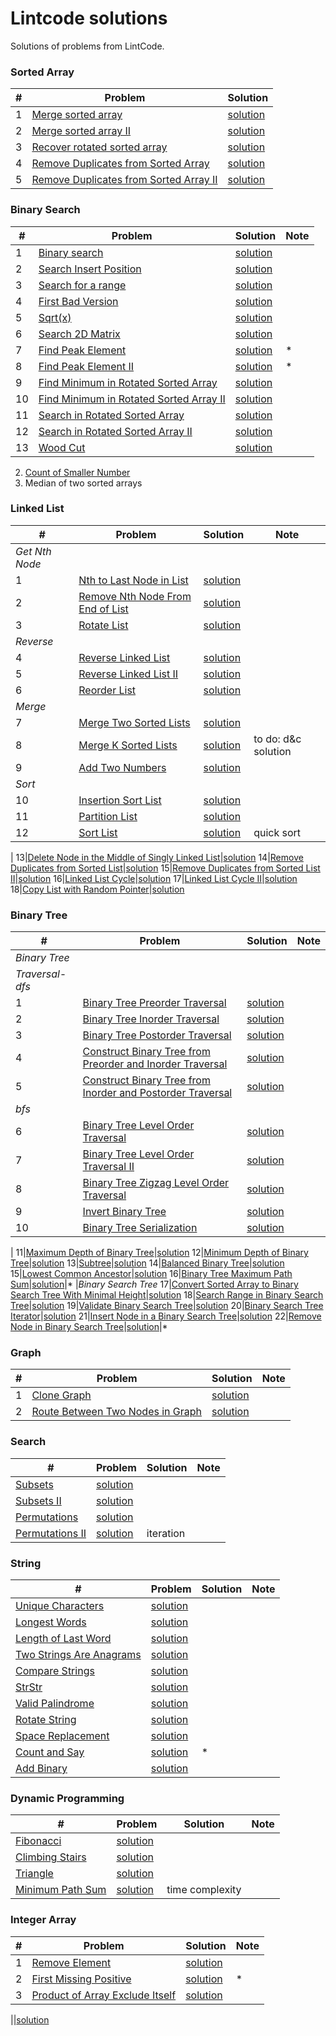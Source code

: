 # Lintcode solutions

Solutions of problems from LintCode.

### Sorted Array
|#| Problem | Solution 
---|---|---
1 | [Merge sorted array](http://www.lintcode.com/en/problem/merge-sorted-array/) | [solution](https://github.com/tianlinliu/lintcode/blob/master/MergeSortedArray.java)
2 | [Merge sorted array II](http://www.lintcode.com/en/problem/merge-sorted-array-ii/) | [solution](https://github.com/tianlinliu/lintcode/blob/master/MergeSortedArrayII.java)
3 | [Recover rotated sorted array](http://www.lintcode.com/en/problem/recover-rotated-sorted-array/)| [solution](https://github.com/tianlinliu/lintcode/blob/master/RecoverRotatedSortedArray.java)
4 | [Remove Duplicates from Sorted Array](http://www.lintcode.com/en/problem/remove-duplicates-from-sorted-array/) | [solution](https://github.com/tianlinliu/lintcode/blob/master/RemoveDuplicatesFromSortedArray.java)
5 | [Remove Duplicates from Sorted Array II](http://www.lintcode.com/en/problem/remove-duplicates-from-sorted-array-ii/) | [solution](https://github.com/tianlinliu/lintcode/blob/master/RemoveDuplicatesFromSortedArrayII.java)

### Binary Search

|#| Problem | Solution | Note
---|---|---|---
1|[Binary search](http://www.lintcode.com/en/problem/binary-search/)|[solution](https://github.com/tianlinliu/lintcode/blob/master/BinarySearch.java)
2|[Search Insert Position](http://www.lintcode.com/en/problem/search-insert-position/)|[solution](https://github.com/tianlinliu/lintcode/blob/master/SearchInsertPosition.java)
3|[Search for a range](http://www.lintcode.com/en/problem/search-for-a-range/)|[solution](https://github.com/tianlinliu/lintcode/blob/master/SearchRange.java)
4|[First Bad Version](http://www.lintcode.com/en/problem/first-bad-version/)|[solution](https://github.com/tianlinliu/lintcode/blob/master/FindFirstBadVersion.java)
5|[Sqrt(x)](http://www.lintcode.com/en/problem/sqrtx/)|[solution](https://github.com/tianlinliu/lintcode/blob/master/Sqrt(x).java)
6|[Search 2D Matrix](http://www.lintcode.com/en/problem/search-a-2d-matrix/)|[solution](https://github.com/tianlinliu/lintcode/blob/master/Search2DMatrix.java)
7|[Find Peak Element](http://www.lintcode.com/en/problem/find-peak-element/)|[solution](https://github.com/tianlinliu/lintcode/blob/master/FindPeakElement.java)|*
8|[Find Peak Element II](http://www.lintcode.com/en/problem/find-peak-element-ii/)|[solution](https://github.com/tianlinliu/lintcode/blob/master/FindPeakElementII.java)|*
9|[Find Minimum in Rotated Sorted Array](http://www.lintcode.com/en/problem/find-minimum-in-rotated-sorted-array/)|[solution](https://github.com/tianlinliu/lintcode/blob/master/FindMinimumInRotatedSortedArray.java)
10|[Find Minimum in Rotated Sorted Array II](http://www.lintcode.com/en/problem/find-minimum-in-rotated-sorted-array-ii/)|[solution](https://github.com/tianlinliu/lintcode/blob/master/FindMinimumInRotatedSortedArrayII.java)
11|[Search in Rotated Sorted Array](http://www.lintcode.com/problem/search-in-rotated-sorted-array)|[solution](https://github.com/tianlinliu/lintcode/blob/master/SearchInRotatedSortedArray.java)
12|[Search in Rotated Sorted Array II](http://www.lintcode.com/problem/search-in-rotated-sorted-array-ii)|[solution](https://github.com/tianlinliu/lintcode/blob/master/SearchInRotatedSortedArrayII.java)
13|[Wood Cut](http://www.lintcode.com/en/problem/wood-cut/)|[solution](https://github.com/tianlinliu/lintcode/blob/master/WoodCut.java)

2. [Count of Smaller Number](http://www.lintcode.com/en/problem/count-of-smaller-number/)
7. Median of two sorted arrays

### Linked List
|#|Problem | Solution | Note
---|---|---|---
 |*Get Nth Node*
1|[Nth to Last Node in List](http://www.lintcode.com/en/problem/nth-to-last-node-in-list/)|[solution](https://github.com/tianlinliu/lintcode/blob/master/NthToLastNodeInList.java)
2|[Remove Nth Node From End of List](http://www.lintcode.com/en/problem/remove-nth-node-from-end-of-list/)|[solution](https://github.com/tianlinliu/lintcode/blob/master/RemoveNthNodeFromEndOfList.java)
3|[Rotate List](http://www.lintcode.com/en/problem/rotate-list/)|[solution](https://github.com/tianlinliu/lintcode/blob/master/RotateList.java)
 |*Reverse*
4|[Reverse Linked List](http://www.lintcode.com/en/problem/reverse-linked-list/)|[solution](https://github.com/tianlinliu/lintcode/blob/master/ReverseLinkedList.java)
5|[Reverse Linked List II](http://www.lintcode.com/en/problem/reverse-linked-list-ii/)|[solution](https://github.com/tianlinliu/lintcode/blob/master/ReverseLinkedListII.java)
6|[Reorder List](http://www.lintcode.com/en/problem/reorder-list/)|[solution](https://github.com/tianlinliu/lintcode/blob/master/ReorderList.java)
 | *Merge*
7|[Merge Two Sorted Lists](http://www.lintcode.com/en/problem/merge-two-sorted-lists/)|[solution](https://github.com/tianlinliu/lintcode/blob/master/MergeTwoSortedLists.java)
8|[Merge K Sorted Lists](http://www.lintcode.com/en/problem/merge-k-sorted-lists/)|[solution](https://github.com/tianlinliu/lintcode/blob/master/MergeKSortedLists.java)|to do: d&c solution
9|[Add Two Numbers](http://www.lintcode.com/en/problem/add-two-numbers/)|[solution](https://github.com/tianlinliu/lintcode/blob/master/AddTwoNumbers.java)
 |*Sort*
10|[Insertion Sort List](http://www.lintcode.com/en/problem/insertion-sort-list/)|[solution](https://github.com/tianlinliu/lintcode/blob/master/InsertionSortList.java)
11|[Partition List](http://www.lintcode.com/en/problem/partition-list/)|[solution](https://github.com/tianlinliu/lintcode/blob/master/PartitionList.java)
12|[Sort List](http://www.lintcode.com/en/problem/sort-list/)|[solution](https://github.com/tianlinliu/lintcode/blob/master/SortList.java)|quick sort
 |
13|[Delete Node in the Middle of Singly Linked List](http://www.lintcode.com/en/problem/delete-node-in-the-middle-of-singly-linked-list/)|[solution](https://github.com/tianlinliu/lintcode/blob/master/DeleteNodeInTheMiddleOfSinglyLinkedList.java)
14|[Remove Duplicates from Sorted List](http://www.lintcode.com/en/problem/remove-duplicates-from-sorted-list/)|[solution](https://github.com/tianlinliu/lintcode/blob/master/RemoveDuplicatesFromSortedList.java)
15|[Remove Duplicates from Sorted List II](http://www.lintcode.com/en/problem/remove-duplicates-from-sorted-list-ii/)|[solution](https://github.com/tianlinliu/lintcode/blob/master/RemoveDuplicatesFromSortedListII.java)
16|[Linked List Cycle](http://www.lintcode.com/en/problem/linked-list-cycle/)|[solution](https://github.com/tianlinliu/lintcode/blob/master/LinkedListCycle.java)
17|[Linked List Cycle II](http://www.lintcode.com/en/problem/linked-list-cycle-ii/)|[solution](https://github.com/tianlinliu/lintcode/blob/master/LinkedListCycleII.java)
18|[Copy List with Random Pointer](http://www.lintcode.com/en/problem/copy-list-with-random-pointer/)|[solution](https://github.com/tianlinliu/lintcode/blob/master/CopyListWithRandomPointer.java)

### Binary Tree
|#| Problem | Solution | Note
---|---|---|---
 |*Binary Tree*
 |*Traversal-dfs*
1|[Binary Tree Preorder Traversal](http://www.lintcode.com/en/problem/binary-tree-preorder-traversal/)|[solution](https://github.com/tianlinliu/lintcode/blob/master/BinaryTreePreorderTraversal.java)
2|[Binary Tree Inorder Traversal](http://www.lintcode.com/en/problem/binary-tree-inorder-traversal/)|[solution](https://github.com/tianlinliu/lintcode/blob/master/BinaryTreeInorderTraversal.java)
3|[Binary Tree Postorder Traversal](http://www.lintcode.com/en/problem/binary-tree-postorder-traversal/)|[solution](https://github.com/tianlinliu/lintcode/blob/master/BinaryTreePostorderTraversal.java)
4|[Construct Binary Tree from Preorder and Inorder Traversal](http://www.lintcode.com/en/problem/construct-binary-tree-from-preorder-and-inorder-traversal/#)|[solution](https://github.com/tianlinliu/lintcode/blob/master/ConstructBinaryTreeFromPreorderAndInorderTraversal.java)
5|[Construct Binary Tree from Inorder and Postorder Traversal](http://www.lintcode.com/en/problem/construct-binary-tree-from-inorder-and-postorder-traversal/#)|[solution](https://github.com/tianlinliu/lintcode/blob/master/ConstructBinaryTreeFromInorderAndPostorderTraversal.java)
 |*bfs*
6|[Binary Tree Level Order Traversal](http://www.lintcode.com/en/problem/binary-tree-level-order-traversal/#)|[solution](https://github.com/tianlinliu/lintcode/blob/master/BinaryTreeLevelOrderTraversal.java)
7|[Binary Tree Level Order Traversal II](http://www.lintcode.com/en/problem/binary-tree-level-order-traversal-ii/#)|[solution](https://github.com/tianlinliu/lintcode/blob/master/BinaryTreeLevelOrderTraversalII.java)
8|[Binary Tree Zigzag Level Order Traversal](http://www.lintcode.com/en/problem/binary-tree-zigzag-level-order-traversal/#)|[solution](https://github.com/tianlinliu/lintcode/blob/master/BinaryTreeZigzagLevelOrderTraversal.java)
9|[Invert Binary Tree](http://www.lintcode.com/en/problem/invert-binary-tree/#)|[solution](https://github.com/tianlinliu/lintcode/blob/master/InvertBinaryTree.java)
10|[Binary Tree Serialization](http://www.lintcode.com/en/problem/binary-tree-serialization/#)|[solution](https://github.com/tianlinliu/lintcode/blob/master/BinaryTreeSerialization.java)
|
11|[Maximum Depth of Binary Tree](http://www.lintcode.com/en/problem/maximum-depth-of-binary-tree/)|[solution](https://github.com/tianlinliu/lintcode/blob/master/MaximumDepthOfBinaryTree.java)
12|[Minimum Depth of Binary Tree](http://www.lintcode.com/en/problem/minimum-depth-of-binary-tree/)|[solution](https://github.com/tianlinliu/lintcode/blob/master/MinimumDepthOfBinaryTree.java)
13|[Subtree](http://www.lintcode.com/en/problem/subtree/#)|[solution](https://github.com/tianlinliu/lintcode/blob/master/Subtree.java)
14|[Balanced Binary Tree](http://www.lintcode.com/en/problem/balanced-binary-tree/)|[solution](https://github.com/tianlinliu/lintcode/blob/master/BalancedBinaryTree.java)
15|[Lowest Common Ancestor](http://www.lintcode.com/en/problem/lowest-common-ancestor/#)|[solution](https://github.com/tianlinliu/lintcode/blob/master/LowestCommonAncestor.java)
16|[Binary Tree Maximum Path Sum](http://www.lintcode.com/en/problem/binary-tree-maximum-path-sum/#)|[solution](https://github.com/tianlinliu/lintcode/blob/master/BinaryTreeMaximumPathSum.java)|*
 |*Binary Search Tree*
17|[Convert Sorted Array to Binary Search Tree With Minimal Height](http://www.lintcode.com/en/problem/convert-sorted-array-to-binary-search-tree-with-minimal-height/#)|[solution](https://github.com/tianlinliu/lintcode/blob/master/ConvertSortedArrayToBinarySearchTreeWithMinimalHeight.java)
18|[Search Range in Binary Search Tree](http://www.lintcode.com/en/problem/search-range-in-binary-search-tree/#)|[solution](https://github.com/tianlinliu/lintcode/blob/master/SearchRangeInBinarySearchTree.java)
19|[Validate Binary Search Tree](http://www.lintcode.com/en/problem/validate-binary-search-tree/#)|[solution](https://github.com/tianlinliu/lintcode/blob/master/ValidateBinarySearchTree.java)
20|[Binary Search Tree Iterator](http://www.lintcode.com/en/problem/binary-search-tree-iterator/#)|[solution](https://github.com/tianlinliu/lintcode/blob/master/BinarySearchTreeIterator.java)
21|[Insert Node in a Binary Search Tree](http://www.lintcode.com/en/problem/insert-node-in-a-binary-search-tree/#)|[solution](https://github.com/tianlinliu/lintcode/blob/master/InsertNodeInBinarySearchTree.java)
22|[Remove Node in Binary Search Tree](http://www.lintcode.com/en/problem/remove-node-in-binary-search-tree/#)|[solution](https://github.com/tianlinliu/lintcode/blob/master/RemoveNodeInBinarySearchTree.java)|*

### Graph
|#| Problem | Solution | Note
---|---|---|---
1|[Clone Graph](http://www.lintcode.com/en/problem/clone-graph/#)|[solution](https://github.com/tianlinliu/lintcode/blob/master/CloneGraph.java)
2|[Route Between Two Nodes in Graph](http://www.lintcode.com/en/problem/route-between-two-nodes-in-graph/#)|[solution](https://github.com/tianlinliu/lintcode/blob/master/RouteBetweenTwoNodesInGraph.java)

### Search
|#| Problem | Solution | Note
---|---|---|---
|[Subsets](http://www.lintcode.com/en/problem/subsets/#)|[solution](https://github.com/tianlinliu/lintcode/blob/master/Subsets.java)
|[Subsets II](http://www.lintcode.com/en/problem/subsets-ii/#)|[solution](https://github.com/tianlinliu/lintcode/blob/master/SubsetsII.java)
|[Permutations](http://www.lintcode.com/en/problem/permutations/#)|[solution](https://github.com/tianlinliu/lintcode/blob/master/Permutations.java)
|[Permutations II](http://www.lintcode.com/en/problem/permutations-ii/#)|[solution](https://github.com/tianlinliu/lintcode/blob/master/PermutationsII.java)|iteration

### String
|#| Problem | Solution | Note
---|---|---|---
|[Unique Characters](http://www.lintcode.com/en/problem/unique-characters/#)|[solution](https://github.com/tianlinliu/lintcode/blob/master/UniqueCharacters.java)
|[Longest Words](http://www.lintcode.com/en/problem/longest-words/#)|[solution](https://github.com/tianlinliu/lintcode/blob/master/LongestWords.java)
|[Length of Last Word](http://www.lintcode.com/en/problem/length-of-last-word/#)|[solution](https://github.com/tianlinliu/lintcode/blob/master/LengthOfLastWord.java)
|[Two Strings Are Anagrams](http://www.lintcode.com/en/problem/two-strings-are-anagrams/#)|[solution](https://github.com/tianlinliu/lintcode/blob/master/TwoStringsAreAnagrams.java)
|[Compare Strings](http://www.lintcode.com/en/problem/compare-strings/#)|[solution](https://github.com/tianlinliu/lintcode/blob/master/CompareStrings.java)
|[StrStr](http://www.lintcode.com/en/problem/strstr/)|[solution](https://github.com/tianlinliu/lintcode/blob/master/StrStr.java)
|[Valid Palindrome](http://www.lintcode.com/en/problem/valid-palindrome/#)|[solution](https://github.com/tianlinliu/lintcode/blob/master/ValidPalindrome.java)
|[Rotate String](http://www.lintcode.com/en/problem/rotate-string/#)|[solution](https://github.com/tianlinliu/lintcode/blob/master/RotateString.java)
|[Space Replacement](http://www.lintcode.com/en/problem/space-replacement/#)|[solution](https://github.com/tianlinliu/lintcode/blob/master/SpaceReplacement.java)
|[Count and Say](http://www.lintcode.com/en/problem/count-and-say/#)|[solution](https://github.com/tianlinliu/lintcode/blob/master/CountAndSay.java)|*
|[Add Binary](http://www.lintcode.com/en/problem/add-binary/#)|[solution](https://github.com/tianlinliu/lintcode/blob/master/AddBinary.java)




### Dynamic Programming
|#| Problem | Solution | Note
---|---|---|---
|[Fibonacci](http://www.lintcode.com/en/problem/fibonacci/)|[solution](https://github.com/tianlinliu/lintcode/blob/master/Fibonacci.java)
|[Climbing Stairs](http://www.lintcode.com/en/problem/climbing-stairs/)|[solution](https://github.com/tianlinliu/lintcode/blob/master/ClimbingStairs.java)
|[Triangle](http://www.lintcode.com/problem/triangle)|[solution](https://github.com/tianlinliu/lintcode/blob/master/Triangle.java)
|[Minimum Path Sum](http://www.lintcode.com/en/problem/minimum-path-sum/#)|[solution](https://github.com/tianlinliu/lintcode/blob/master/MinimumPathSum.java)|time complexity



### Integer Array
|#| Problem | Solution | Note
---|---|---|---
1|[Remove Element](http://www.lintcode.com/en/problem/remove-element/)|[solution](https://github.com/tianlinliu/lintcode/blob/master/RemoveElement.java)
2|[First Missing Positive](http://www.lintcode.com/en/problem/first-missing-positive/)|[solution](https://github.com/tianlinliu/lintcode/blob/master/FirstMissingPositive.java)|*
3|[Product of Array Exclude Itself](http://www.lintcode.com/en/problem/product-of-array-exclude-itself/)|[solution](https://github.com/tianlinliu/lintcode/blob/master/ProductOfArrayExcludeItself.java)


|[]()|[solution]()

